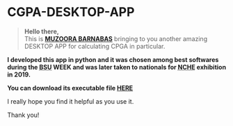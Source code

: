 # CGPA-DESKTOP-APP

<blockquote><b>Hello there,</b><br>This is <b><a href="tel:256750941273">MUZOORA BARNABAS</a></b> bringing to you another amazing DESKTOP APP for calculating CPGA in particular.</blockquote>

<b>I developed this app in python and it was chosen among best softwares during the <abbr title="BISHOP STUART UNIVERSITY">BSU</abbr> WEEK and was later taken to nationals for <abbr title="NATIONAL COUNCIL FOR HIGHER EDUCATION">NCHE</abbr> exhibition in 2019.</b>

<b>You can download its executable file <a target="_blank" href="https://drive.google.com/file/d/1ekEwuQvauURoysHfGbONd6FZIS8Hj1pu/view?usp=sharing" download="https://drive.google.com/file/d/1ekEwuQvauURoysHfGbONd6FZIS8Hj1pu/view?usp=sharing" class="btn btn-primary btn-sm">HERE</a></b>

I really hope you find it helpful as you use it.

Thank you!